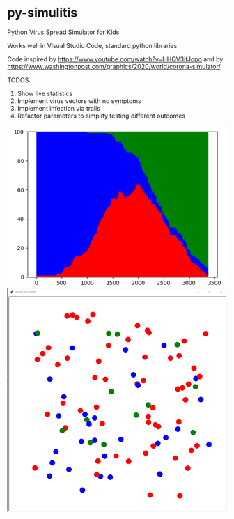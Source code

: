 # py-simulitis
Python Virus Spread Simulator for Kids

Works well in Visual Studio Code, standard python libraries


Code inspired by
https://www.youtube.com/watch?v=HHQV3ifJopo
and by
https://www.washingtonpost.com/graphics/2020/world/corona-simulator/

TODOS:
1. Show live statistics
2. Implement virus vectors with no symptoms
3. Implement infection via trails 
4. Refactor parameters to simplify testing different outcomes

![Alt text](images/distribution.png?raw=true "Distribution")
![Alt text](images/simulation.png?raw=true "Simulation")